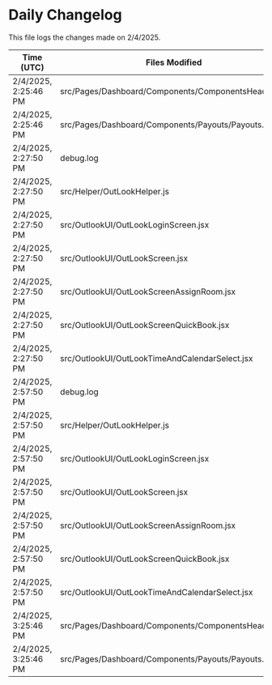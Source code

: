 # Daily Changelog

This file logs the changes made on 2/4/2025.

| Time (UTC)             | Files Modified                    | Changes (Addition/Deletion) |
|------------------------|-----------------------------------|-----------------------------|
| 2/4/2025, 2:25:46 PM | src/Pages/Dashboard/Components/ComponentsHeader.jsx | 5 Additions & 4 Deletions |
| 2/4/2025, 2:25:46 PM | src/Pages/Dashboard/Components/Payouts/Payouts.jsx | 13 Additions & 2 Deletions |
| 2/4/2025, 2:27:50 PM | debug.log | 6 Additions & 0 Deletions|
| 2/4/2025, 2:27:50 PM | src/Helper/OutLookHelper.js | 16 Additions & 3 Deletions|
| 2/4/2025, 2:27:50 PM | src/OutlookUI/OutLookLoginScreen.jsx | 4 Additions & 1 Deletions|
| 2/4/2025, 2:27:50 PM | src/OutlookUI/OutLookScreen.jsx | 7 Additions & 3 Deletions|
| 2/4/2025, 2:27:50 PM | src/OutlookUI/OutLookScreenAssignRoom.jsx | 1 Additions & 1 Deletions|
| 2/4/2025, 2:27:50 PM | src/OutlookUI/OutLookScreenQuickBook.jsx | 23 Additions & 8 Deletions|
| 2/4/2025, 2:27:50 PM | src/OutlookUI/OutLookTimeAndCalendarSelect.jsx | 0 Additions & 0 Deletions|
| 2/4/2025, 2:57:50 PM | debug.log | 6 Additions & 0 Deletions|
| 2/4/2025, 2:57:50 PM | src/Helper/OutLookHelper.js | 16 Additions & 3 Deletions|
| 2/4/2025, 2:57:50 PM | src/OutlookUI/OutLookLoginScreen.jsx | 4 Additions & 1 Deletions|
| 2/4/2025, 2:57:50 PM | src/OutlookUI/OutLookScreen.jsx | 7 Additions & 3 Deletions|
| 2/4/2025, 2:57:50 PM | src/OutlookUI/OutLookScreenAssignRoom.jsx | 1 Additions & 1 Deletions|
| 2/4/2025, 2:57:50 PM | src/OutlookUI/OutLookScreenQuickBook.jsx | 23 Additions & 8 Deletions|
| 2/4/2025, 2:57:50 PM | src/OutlookUI/OutLookTimeAndCalendarSelect.jsx | 0 Additions & 0 Deletions|
| 2/4/2025, 3:25:46 PM | src/Pages/Dashboard/Components/ComponentsHeader.jsx | 5 Additions & 4 Deletions|
| 2/4/2025, 3:25:46 PM | src/Pages/Dashboard/Components/Payouts/Payouts.jsx | 99 Additions & 4 Deletions|
